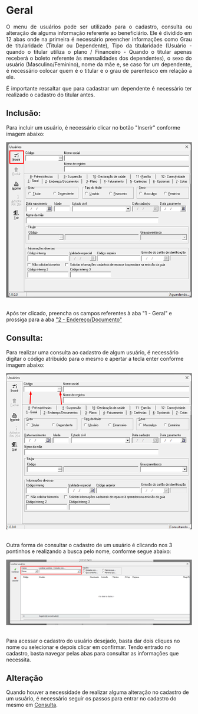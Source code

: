 # Geral

<p align="justify">O menu de usuários pode ser utilizado para o cadastro, consulta ou alteração de alguma informação referente ao beneficiário. Ele é dividido em 12 abas onde na primeira é necessário preencher informações como Grau de titularidade (Titular ou Dependente), Tipo da titularidade (Usuário - quando o titular utiliza o plano / Financeiro - Quando o titular apenas receberá o boleto referente às mensalidades dos dependentes), o sexo do usuário (Masculino/Feminino), nome da mãe e, se caso for um dependente, é necessário colocar quem é o titular e o grau de parentesco em relação a ele.
</p>

<p align="justify">É importante ressaltar que para cadastrar um dependente é necessário ter realizado o cadastro do titular antes.</p>

## Inclusão:

Para incluir um usuário, é necessário clicar no botão "Inserir" conforme imagem abaixo: <br>

<div align="center">
  <img src="https://github.com/LucasLD1/Manual-CPS/blob/main/Imagens/inserir_usuario.png">
</div>
<br>

Após ter clicado, preencha os campos referentes à aba "1 - Geral" e prossiga para a aba <a href="https://github.com/LucasLD1/Manual-CPS/blob/main/1%20-%20Cadastros/1.01%20-%20Usuários/2%20-%20Endereço%20e%20documentos.md">"2 - Endereço/Documento"</a> <br>

## Consulta:

Para realizar uma consulta ao cadastro de algum usuário, é necessário digitar o código atribuido para o mesmo e apertar a tecla enter conforme imagem abaixo: <br>

<div align="center">
  <img src="https://github.com/LucasLD1/Manual-CPS/blob/main/Imagens/consultar_usuario.png">
</div>
<br>

 Outra forma de consultar o cadastro de um usuário é clicando nos 3 pontinhos e realizando a busca pelo nome, conforme segue abaixo: <br>

<div align="center">
  <img src="https://github.com/LucasLD1/Manual-CPS/blob/main/Imagens/consultar_usuario2.png">
</div>
<br>

Para acessar o cadastro do usuário desejado, basta dar dois cliques no nome ou selecionar e depois clicar em confirmar. Tendo entrado no cadastro, basta navegar pelas abas para consultar as informações que necessita. <br>

## Alteração

Quando houver a necessidade de realizar alguma alteração no cadastro de um usuário, é necessário seguir os passos para entrar no cadastro do mesmo em <a href="https://github.com/LucasLD1/Manual-CPS/blob/main/1%20-%20Cadastros/1.01%20-%20Usu%C3%A1rios/1%20-%20Geral.md#consulta">Consulta</a>.
